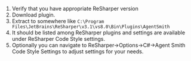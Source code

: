   1. Verify that you have appropriate ReSharper version
  1. Download plugin.
  1. Extract to somewhere like `C:\Program Files\JetBrains\ReSharper\v3.1\vs8.0\Bin\Plugins\AgentSmith`
  1. It should be listed among ReSharper plugins and settings are available under ReSharper Code Style settings.
  1. Optionally you can navigate to ReSharper->Options->C#->Agent Smith Code Style Settings to adjust settings for your needs.